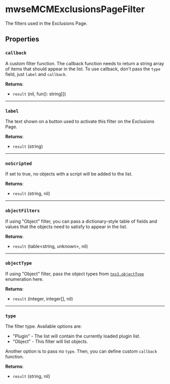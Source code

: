 # mwseMCMExclusionsPageFilter
<div class="search_terms" style="display: none">mwsemcmexclusionspagefilter</div>

<!---
	This file is autogenerated. Do not edit this file manually. Your changes will be ignored.
	More information: https://github.com/MWSE/MWSE/tree/master/docs
-->

The filters used in the Exclusions Page.

## Properties

### `callback`
<div class="search_terms" style="display: none">callback</div>

A custom filter function. The callback function needs to return a string array of items that should appear in the list. To use callback, don't pass the `type` field, just `label` and `callback`.

**Returns**:

* `result` (nil, fun(): string[])

***

### `label`
<div class="search_terms" style="display: none">label</div>

The text shown on a button used to activate this filter on the Exclusions Page.

**Returns**:

* `result` (string)

***

### `noScripted`
<div class="search_terms" style="display: none">noscripted</div>

If set to true, no objects with a script will be added to the list.

**Returns**:

* `result` (string, nil)

***

### `objectFilters`
<div class="search_terms" style="display: none">objectfilters</div>

If using "Object" filter, you can pass a dictionary-style table of fields and values that the objects need to satisfy to appear in the list.

**Returns**:

* `result` (table&lt;string, unknown&gt;, nil)

***

### `objectType`
<div class="search_terms" style="display: none">objecttype</div>

If using "Object" filter, pass the object types from [`tes3.objectType`](https://mwse.github.io/MWSE/references/object-types/) enumeration here.

**Returns**:

* `result` (integer, integer[], nil)

***

### `type`
<div class="search_terms" style="display: none">type</div>

The filter type. Available options are:

- "Plugin" - The list will contain the currently loaded plugin list.
- "Object" - This filter will list objects.

Another option is to pass no `type`. Then, you can define custom `callback` function.

**Returns**:

* `result` (string, nil)

